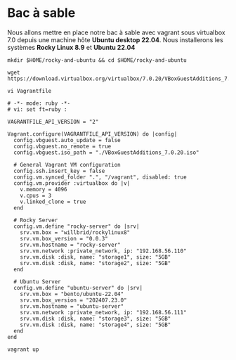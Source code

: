 # Bac à sable

Nous allons mettre en place notre bac à sable avec vagrant sous virtualbox 7.0 depuis une machine hôte **Ubuntu desktop 22.04**. Nous installerons les systèmes **Rocky Linux 8.9** et **Ubuntu 22.04**

```
mkdir $HOME/rocky-and-ubuntu && cd $HOME/rocky-and-ubuntu
```

```
wget https://download.virtualbox.org/virtualbox/7.0.20/VBoxGuestAdditions_7.0.20.iso
```

```
vi Vagrantfile
```

```
# -*- mode: ruby -*-
# vi: set ft=ruby :

VAGRANTFILE_API_VERSION = "2"

Vagrant.configure(VAGRANTFILE_API_VERSION) do |config|
  config.vbguest.auto_update = false
  config.vbguest.no_remote = true
  config.vbguest.iso_path = "./VBoxGuestAdditions_7.0.20.iso"

  # General Vagrant VM configuration
  config.ssh.insert_key = false
  config.vm.synced_folder ".", "/vagrant", disabled: true
  config.vm.provider :virtualbox do |v|
    v.memory = 4096
    v.cpus = 3
    v.linked_clone = true
  end
  
  # Rocky Server
  config.vm.define "rocky-server" do |srv|
    srv.vm.box = "willbrid/rockylinux8"
    srv.vm.box_version = "0.0.3"
    srv.vm.hostname = "rocky-server"
    srv.vm.network :private_network, ip: "192.168.56.110"
    srv.vm.disk :disk, name: "storage1", size: "5GB"
    srv.vm.disk :disk, name: "storage2", size: "5GB"
  end

  # Ubuntu Server
  config.vm.define "ubuntu-server" do |srv|
    srv.vm.box = "bento/ubuntu-22.04"
    srv.vm.box_version = "202407.23.0"
    srv.vm.hostname = "ubuntu-server"
    srv.vm.network :private_network, ip: "192.168.56.111"
    srv.vm.disk :disk, name: "storage3", size: "5GB"
    srv.vm.disk :disk, name: "storage4", size: "5GB"
  end
end
```

```
vagrant up
```